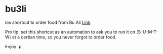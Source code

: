 # bu3li

ios shortcut to order food from Bu Ali [Link](https://www.icloud.com/shortcuts/f01912175bae4f9cbb2365f236f8fe0c)

Pro tip: set this shortcut as an automation to ask you to run it on (S-U-M-T-W) at a certian time, so you never forgot to order food. 

Enjoy :p
